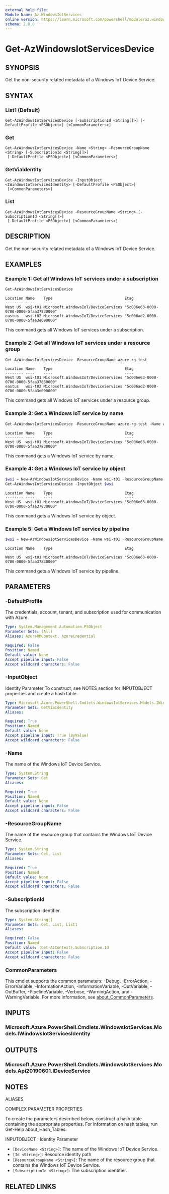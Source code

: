 ```yaml
---
external help file:
Module Name: Az.WindowsIotServices
online version: https://learn.microsoft.com/powershell/module/az.windowsiotservices/get-azwindowsiotservicesdevice
schema: 2.0.0
---
```


# Get-AzWindowsIotServicesDevice

## SYNOPSIS
Get the non-security related metadata of a Windows IoT Device Service.

## SYNTAX

### List1 (Default)
```
Get-AzWindowsIotServicesDevice [-SubscriptionId <String[]>] [-DefaultProfile <PSObject>] [<CommonParameters>]
```

### Get
```
Get-AzWindowsIotServicesDevice -Name <String> -ResourceGroupName <String> [-SubscriptionId <String[]>]
 [-DefaultProfile <PSObject>] [<CommonParameters>]
```

### GetViaIdentity
```
Get-AzWindowsIotServicesDevice -InputObject <IWindowsIotServicesIdentity> [-DefaultProfile <PSObject>]
 [<CommonParameters>]
```

### List
```
Get-AzWindowsIotServicesDevice -ResourceGroupName <String> [-SubscriptionId <String[]>]
 [-DefaultProfile <PSObject>] [<CommonParameters>]
```

## DESCRIPTION
Get the non-security related metadata of a Windows IoT Device Service.

## EXAMPLES

### Example 1: Get all Windows IoT services under a subscription
```powershell
Get-AzWindowsIotServicesDevice
```
```output
Location Name    Type                                Etag
-------- ----    ----                                ----
West US  wsi-t01 Microsoft.WindowsIoT/DeviceServices "5c006e63-0000-0700-0000-5faa37830000"
eastus   wsi-t02 Microsoft.WindowsIoT/DeviceServices "5c006ad2-0000-0700-0000-5faa3e090000"
```

This command gets all Windows IoT services under a subscription.

### Example 2: Get all Windows IoT services under a resource group
```powershell
Get-AzWindowsIotServicesDevice -ResourceGroupName azure-rg-test
```
```output
Location Name    Type                                Etag
-------- ----    ----                                ----
West US  wsi-t01 Microsoft.WindowsIoT/DeviceServices "5c006e63-0000-0700-0000-5faa37830000"
eastus   wsi-t02 Microsoft.WindowsIoT/DeviceServices "5c006ad2-0000-0700-0000-5faa3e090000"
```

This command gets all Windows IoT services under a resource group.

### Example 3: Get a Windows IoT service by name
```powershell
Get-AzWindowsIotServicesDevice -ResourceGroupName azure-rg-test -Name wsi-t01
```
```output
Location Name    Type                                Etag
-------- ----    ----                                ----
West US  wsi-t01 Microsoft.WindowsIoT/DeviceServices "5c006e63-0000-0700-0000-5faa37830000"
```

This command gets a Windows IoT service by name.

### Example 4: Get a Windows IoT service by object
```powershell
$wsi = New-AzWindowsIotServicesDevice -Name wsi-t01 -ResourceGroupName azure-rg-test -Location eastus -Quantity 10 -BillingDomainName 'microsoft.onmicrosoft.com' -AdminDomainName 'microsoft.onmicrosoft.com'
Get-AzWindowsIotServicesDevice -InputObject $wsi
```
```output
Location Name    Type                                Etag
-------- ----    ----                                ----
West US  wsi-t01 Microsoft.WindowsIoT/DeviceServices "5c006e63-0000-0700-0000-5faa37830000"
```

This command gets a Windows IoT service by object.

### Example 5: Get a Windows IoT service by pipeline
```powershell
$wsi = New-AzWindowsIotServicesDevice -Name wsi-t01 -ResourceGroupName azure-rg-test -Location eastus -Quantity 10 -BillingDomainName 'microsoft.onmicrosoft.com' -AdminDomainName 'microsoft.onmicrosoft.com' | Get-AzWindowsIotServicesDevice
```
```output
Location Name    Type                                Etag
-------- ----    ----                                ----
West US  wsi-t01 Microsoft.WindowsIoT/DeviceServices "5c006e63-0000-0700-0000-5faa37830000"
```

This command gets a Windows IoT service by pipeline.

## PARAMETERS

### -DefaultProfile
The credentials, account, tenant, and subscription used for communication with Azure.

```yaml
Type: System.Management.Automation.PSObject
Parameter Sets: (All)
Aliases: AzureRMContext, AzureCredential

Required: False
Position: Named
Default value: None
Accept pipeline input: False
Accept wildcard characters: False
```

### -InputObject
Identity Parameter
To construct, see NOTES section for INPUTOBJECT properties and create a hash table.

```yaml
Type: Microsoft.Azure.PowerShell.Cmdlets.WindowsIotServices.Models.IWindowsIotServicesIdentity
Parameter Sets: GetViaIdentity
Aliases:

Required: True
Position: Named
Default value: None
Accept pipeline input: True (ByValue)
Accept wildcard characters: False
```

### -Name
The name of the Windows IoT Device Service.

```yaml
Type: System.String
Parameter Sets: Get
Aliases:

Required: True
Position: Named
Default value: None
Accept pipeline input: False
Accept wildcard characters: False
```

### -ResourceGroupName
The name of the resource group that contains the Windows IoT Device Service.

```yaml
Type: System.String
Parameter Sets: Get, List
Aliases:

Required: True
Position: Named
Default value: None
Accept pipeline input: False
Accept wildcard characters: False
```

### -SubscriptionId
The subscription identifier.

```yaml
Type: System.String[]
Parameter Sets: Get, List, List1
Aliases:

Required: False
Position: Named
Default value: (Get-AzContext).Subscription.Id
Accept pipeline input: False
Accept wildcard characters: False
```

### CommonParameters
This cmdlet supports the common parameters: -Debug, -ErrorAction, -ErrorVariable, -InformationAction, -InformationVariable, -OutVariable, -OutBuffer, -PipelineVariable, -Verbose, -WarningAction, and -WarningVariable. For more information, see [about_CommonParameters](http://go.microsoft.com/fwlink/?LinkID=113216).

## INPUTS

### Microsoft.Azure.PowerShell.Cmdlets.WindowsIotServices.Models.IWindowsIotServicesIdentity

## OUTPUTS

### Microsoft.Azure.PowerShell.Cmdlets.WindowsIotServices.Models.Api20190601.IDeviceService

## NOTES

ALIASES

COMPLEX PARAMETER PROPERTIES

To create the parameters described below, construct a hash table containing the appropriate properties. For information on hash tables, run Get-Help about_Hash_Tables.


INPUTOBJECT <IWindowsIotServicesIdentity>: Identity Parameter
  - `[DeviceName <String>]`: The name of the Windows IoT Device Service.
  - `[Id <String>]`: Resource identity path
  - `[ResourceGroupName <String>]`: The name of the resource group that contains the Windows IoT Device Service.
  - `[SubscriptionId <String>]`: The subscription identifier.

## RELATED LINKS

